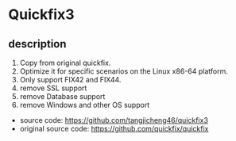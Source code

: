 # Quickfix3

## description
1. Copy from original quickfix.   
2. Optimize it for specific scenarios on the Linux x86-64 platform.  
3. Only support FIX42 and FIX44.  
4. remove SSL support
5. remove Database support
6. remove Windows and other OS support

- source code: https://github.com/tangjicheng46/quickfix3  
- original source code: https://github.com/quickfix/quickfix  

